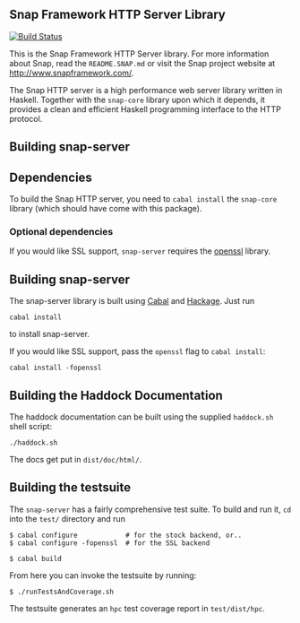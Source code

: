 Snap Framework HTTP Server Library
----------------------------------

[![Build Status](https://travis-ci.org/snapframework/snap-server.svg?branch=master)](https://travis-ci.org/snapframework/snap-server)

This is the Snap Framework HTTP Server library.  For more information about
Snap, read the `README.SNAP.md` or visit the Snap project website at
http://www.snapframework.com/.

The Snap HTTP server is a high performance web server library written in
Haskell. Together with the `snap-core` library upon which it depends, it
provides a clean and efficient Haskell programming interface to the HTTP
protocol.

Building snap-server
--------------------

## Dependencies

To build the Snap HTTP server, you need to `cabal install` the `snap-core`
library (which should have come with this package).

### Optional dependencies

If you would like SSL support, `snap-server` requires the
[openssl](http://www.openssl.org/) library.


## Building snap-server

The snap-server library is built using [Cabal](http://www.haskell.org/cabal/)
and [Hackage](http://hackage.haskell.org/packages/hackage.html). Just run

    cabal install

to install snap-server.

If you would like SSL support, pass the `openssl` flag to `cabal install`:

    cabal install -fopenssl


## Building the Haddock Documentation

The haddock documentation can be built using the supplied `haddock.sh` shell
script:

    ./haddock.sh

The docs get put in `dist/doc/html/`.


## Building the testsuite

The `snap-server` has a fairly comprehensive test suite. To build and run it,
`cd` into the `test/` directory and run

    $ cabal configure            # for the stock backend, or..
    $ cabal configure -fopenssl  # for the SSL backend
    
    $ cabal build

From here you can invoke the testsuite by running:

    $ ./runTestsAndCoverage.sh

The testsuite generates an `hpc` test coverage report in `test/dist/hpc`.

